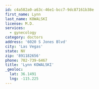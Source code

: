 ```yaml
---
id: c4a582a0-a63c-46e1-bcc7-9dc87161b38e
first_name: Lynn
last_name: KOWALSKI
license: M.D.
services:
  - gynecology
category: doctors
address: '6020 S Jones Blvd'
city: 'Las Vegas'
state: NV
zip: '891182656'
phone: 702-739-6467
title: 'Lynn KOWALSKI'
_geoloc:
  lat: 36.1491
  lng: -115.225
---
```

